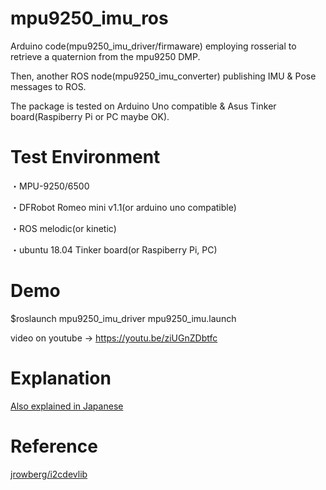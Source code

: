 # mpu9250_imu_ros

Arduino code(mpu9250_imu_driver/firmaware) employing rosserial to retrieve a quaternion from the mpu9250 DMP. 

Then, another ROS node(mpu9250_imu_converter) publishing IMU & Pose messages to ROS. 

The package is tested on Arduino Uno compatible & Asus Tinker board(Raspiberry Pi or PC maybe OK).

# Test Environment

・MPU-9250/6500

・DFRobot Romeo mini v1.1(or arduino uno compatible)

・ROS melodic(or kinetic)

・ubuntu 18.04 Tinker board(or Raspiberry Pi, PC)

# Demo

$roslaunch mpu9250_imu_driver mpu9250_imu.launch

video on youtube -> https://youtu.be/ziUGnZDbtfc

# Explanation
<a href="https://memo.soarcloud.com/9%e8%bb%b8imu-mpu-9250%e3%82%92%e3%83%ad%e3%83%9c%e3%83%83%e3%83%88%e3%81%ab%e7%b5%84%e3%81%bf%e8%be%bc%e3%82%82%e3%81%86/">Also explained in Japanese</a>

# Reference
<a href="https://github.com/jrowberg/i2cdevlib">jrowberg/i2cdevlib</a>
